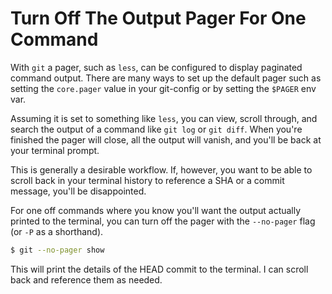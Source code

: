 # Turn Off The Output Pager For One Command

With `git` a pager, such as `less`, can be configured to display paginated
command output. There are many ways to set up the default pager such as setting
the `core.pager` value in your git-config or by setting the `$PAGER` env var.

Assuming it is set to something like `less`, you can view, scroll through, and
search the output of a command like `git log` or `git diff`. When you're
finished the pager will close, all the output will vanish, and you'll be back
at your terminal prompt.

This is generally a desirable workflow. If, however, you want to be able to
scroll back in your terminal history to reference a SHA or a commit message,
you'll be disappointed.

For one off commands where you know you'll want the output actually printed to
the terminal, you can turn off the pager with the `--no-pager` flag (or `-P` as
a shorthand).

```bash
$ git --no-pager show
```

This will print the details of the HEAD commit to the terminal. I can scroll
back and reference them as needed.
